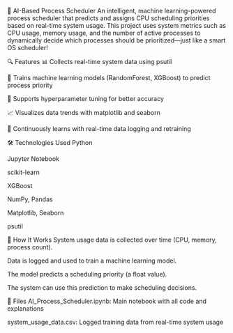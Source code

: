 📘 AI-Based Process Scheduler
An intelligent, machine learning-powered process scheduler that predicts and assigns CPU scheduling priorities based on real-time system usage. This project uses system metrics such as CPU usage, memory usage, and the number of active processes to dynamically decide which processes should be prioritized—just like a smart OS scheduler!

🔍 Features
📊 Collects real-time system data using psutil

🤖 Trains machine learning models (RandomForest, XGBoost) to predict process priority

🧠 Supports hyperparameter tuning for better accuracy

📈 Visualizes data trends with matplotlib and seaborn

🔁 Continuously learns with real-time data logging and retraining

🛠️ Technologies Used
Python

Jupyter Notebook

scikit-learn

XGBoost

NumPy, Pandas

Matplotlib, Seaborn

psutil

🚀 How It Works
System usage data is collected over time (CPU, memory, process count).

Data is logged and used to train a machine learning model.

The model predicts a scheduling priority (a float value).

The system can use this prediction to make scheduling decisions.

📁 Files
AI_Process_Scheduler.ipynb: Main notebook with all code and explanations

system_usage_data.csv: Logged training data from real-time system usage
